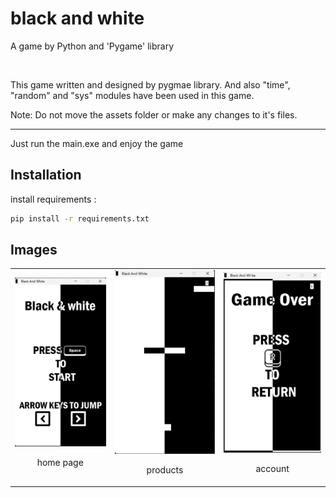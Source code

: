# black and white
A game by Python and 'Pygame' library

<br>
<p>This game written and designed by pygmae library. And also "time", "random" and "sys" modules have been used in this game.</p>
<p>Note: Do not move the assets folder or make any changes to it's files.</p>

<hr>
<p>Just run the main.exe and enjoy the game</p>

## Installation

install requirements :

```bash
pip install -r requirements.txt
```

## Images

<table>
  <tr>
    <td align="center">
        <a href="https://github.com/am-azarboon/black-and-white/blob/main/assets/imgs/Screenshot-cover.png?raw=true">
          <img src="https://github.com/am-azarboon/black-and-white/blob/main/assets/imgs/Screenshot-cover.png?raw=true" alt="home page">
        </a>
        <br />
        <p>home page</p>
      </td>
      <td align="center">
        <a href="https://github.com/am-azarboon/black-and-white/blob/main/assets/imgs/Screenshot-game.png?raw=true">
          <img src="https://github.com/am-azarboon/black-and-white/blob/main/assets/imgs/Screenshot-game.png?raw=true" alt="products">
        </a>
        <br />
        <p>products</p>
      </td>
      <td align="center">
        <a href="https://github.com/am-azarboon/black-and-white/blob/main/assets/imgs/Screenshot-gameover.png?raw=true">
          <img src="https://github.com/am-azarboon/black-and-white/blob/main/assets/imgs/Screenshot-gameover.png?raw=true" alt="account">
        </a>
        <br />
        <p>account</p>
      </td>
    </tr>
</table>
